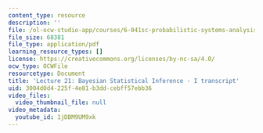 ```yaml
---
content_type: resource
description: ''
file: /ol-ocw-studio-app/courses/6-041sc-probabilistic-systems-analysis-and-applied-probability-fall-2013/1jDBM9UM9xk_transcript.pdf
file_size: 68381
file_type: application/pdf
learning_resource_types: []
license: https://creativecommons.org/licenses/by-nc-sa/4.0/
ocw_type: OCWFile
resourcetype: Document
title: 'Lecture 21: Bayesian Statistical Inference - I transcript'
uid: 3004d0d4-225f-4e81-b3dd-cebff57ebb36
video_files:
  video_thumbnail_file: null
video_metadata:
  youtube_id: 1jDBM9UM9xk
---
```

